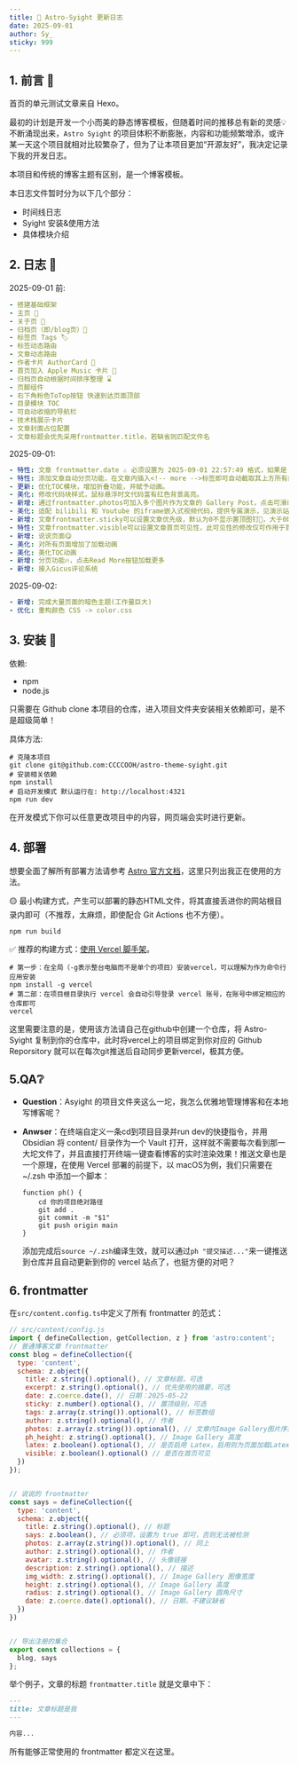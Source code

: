 ```yaml
---
title: 🚀 Astro-Syight 更新日志
date: 2025-09-01
author: Sy_
sticky: 999
---
```



## 1. 前言 📄

首页的单元测试文章来自 Hexo。

最初的计划是开发一个小而美的静态博客模板，但随着时间的推移总有新的灵感💡不断涌现出来，`Astro Syight` 的项目体积不断膨胀，内容和功能频繁增添，或许某一天这个项目就相对比较繁杂了，但为了让本项目更加“开源友好”，我决定记录下我的开发日志。

<!-- more -->

本项目和传统的博客主题有区别，是一个博客模板。

本日志文件暂时分为以下几个部分：
- 时间线日志
- Syight 安装&使用方法
- 具体模块介绍

## 2. 日志 📔

2025-09-01 前:
```yml
- 搭建基础框架 
- 主页 📄
- 关于页 📄
- 归档页（即/blog页）📄
- 标签页 Tags 🏷️
- 标签动态路由
- 文章动态路由
- 作者卡片 AuthorCard 👤
- 首页加入 Apple Music 卡片 🎵
- 归档页自动根据时间排序整理 ⌛️
- 页脚组件
- 右下角粉色ToTop按钮 快速到达页面顶部
- 目录模块 TOC
- 可自动收缩的导航栏
- 技术栈展示卡片
- 文章封面占位配置
- 文章标题会优先采用frontmatter.title，若缺省则匹配文件名
```

2025-09-01:
```yml
- 特性: 文章 frontmatter.date ⚠️ 必须设置为 2025-09-01 22:57:49 格式，如果是 2025-9-1 则会报错。
- 特性: 添加文章自动分页功能，在文章内插入<!-- more -->标签即可自动截取其上方所有内容作为摘要。 ⚠️ 必须严格为<!-- more -->，如果是<!--more-->则不行，后续我会优化这一点。文章摘要优先级为: p.data?.excerpt || p.data?.description || more 分割内容
- 更新: 优化TOC模块，增加折叠功能，并赋予动画。
- 美化: 修改代码块样式，鼠标悬浮时文代码富有红色背景高亮。
- 新增: 通过frontmatter.photos可加入多个图片作为文章的 Gallery Post，点击可滑动。
- 美化: 适配 bilibili 和 Youtube 的iframe嵌入式视频代码，提供专属演示，见演示站点 Videos 一文。
- 新增: 文章frontmatter.sticky可以设置文章优先级，默认为0不显示置顶图钉📌，大于0时按照其值大小排序。
- 特性: 文章frontmatter.visible可以设置文章首页可见性，此可见性的修改仅可作用于首页文章列表，不在归档中生效
- 新增: 说说页面😋
- 美化: 对所有页面增加了加载动画
- 美化: 美化TOC动画
- 新增: 分页功能🔥，点击Read More按钮加载更多
- 新增: 接入Gicus评论系统
```

2025-09-02:
```yml
- 新增: 完成大量页面的暗色主题(工作量巨大)
- 优化: 重构颜色 CSS -> color.css
```

## 3. 安装 🚀

依赖:
- npm
- node.js

只需要在 Github clone 本项目的仓库，进入项目文件夹安装相关依赖即可，是不是超级简单！

具体方法:

```
# 克隆本项目
git clone git@github.com:CCCCOOH/astro-theme-syight.git
# 安装相关依赖
npm install
# 启动开发模式 默认运行在: http://localhost:4321
npm run dev
```

在开发模式下你可以任意更改项目中的内容，网页端会实时进行更新。

## 4. 部署

想要全面了解所有部署方法请参考 [Astro 官方文档](https://docs.astro.build/en/guides/deploy/vercel/)，这里只列出我正在使用的方法。

🟡 最小构建方式，产生可以部署的静态HTML文件，将其直接丢进你的网站根目录内即可（不推荐，太麻烦，即使配合 Git Actions 也不方便）。

```
npm run build
```

✅ 推荐的构建方式：[使用 Vercel 脚手架](https://docs.astro.build/en/guides/deploy/vercel/)。

```
# 第一步：在全局（-g表示整台电脑而不是单个的项目）安装vercel，可以理解为作为命令行应用安装
npm install -g vercel
# 第二部：在项目根目录执行 vercel 会自动引导登录 vercel 账号，在账号中绑定相应的仓库即可
vercel
```

这里需要注意的是，使用该方法请自己在github中创建一个仓库，将 Astro-Syight 复制到你的仓库中，此时将vercel上的项目绑定到你对应的 Github Reporsitory 就可以在每次git推送后自动同步更新vercel，极其方便。


## 5.QA❔

- **Question**：Asyight 的项目文件夹这么一坨，我怎么优雅地管理博客和在本地写博客呢？
- **Anwser**：在终端自定义一条cd到项目目录并run dev的快捷指令，并用 Obsidian 将 content/ 目录作为一个 Vault 打开，这样就不需要每次看到那一大坨文件了，并且直接打开终端一键查看博客的实时渲染效果！推送文章也是一个原理，在使用 Vercel 部署的前提下，以 macOS为例，我们只需要在 ~/.zsh 中添加一个脚本：
	
	```shell
	function ph() {
		cd 你的项目绝对路径
		git add .
		git commit -m "$1"
		git push origin main
	}
	```
	添加完成后`source ~/.zsh`编译生效，就可以通过`ph "提交描述..."`来一键推送到仓库并且自动更新到你的 vercel 站点了，也挺方便的对吧？


## 6. frontmatter

在`src/content.config.ts`中定义了所有 frontmatter 的范式：

```js
// src/content/config.js
import { defineCollection, getCollection, z } from 'astro:content';
// 普通博客文章 frontmatter
const blog = defineCollection({
  type: 'content',
  schema: z.object({
    title: z.string().optional(), // 文章标题，可选
    excerpt: z.string().optional(), // 优先使用的摘要，可选
    date: z.coerce.date(), // 日期：2025-05-22
    sticky: z.number().optional(), // 置顶级别，可选
    tags: z.array(z.string()).optional(), // 标签数组
    author: z.string().optional(), // 作者
    photos: z.array(z.string()).optional(), // 文章内Image Gallery图片序列
    ph_height: z.string().optional(), // Image Gallery 高度
    latex: z.boolean().optional(), // 是否启用 Latex，启用则为页面加载Latex相关资源
    visible: z.boolean().optional() // 是否在首页可见
  })
});


// 说说的 frontmatter
const says = defineCollection({
  type: 'content',
  schema: z.object({
    title: z.string().optional(), // 标题
    says: z.boolean(), // 必须项，设置为 true 即可，否则无法被检测
    photos: z.array(z.string()).optional(), // 同上
    author: z.string().optional(), // 作者
    avatar: z.string().optional(), // 头像链接
    description: z.string().optional(), // 描述
    img_width: z.string().optional(), // Image Gallery 图像宽度
    height: z.string().optional(), // Image Gallery 高度
    radius: z.string().optional(), // Image Gallery 圆角尺寸
    date: z.coerce.date().optional(), // 日期，不建议缺省
  })
})


// 导出注册的集合
export const collections = {
  blog, says
};

```

举个例子，文章的标题 `frontmatter.title` 就是文章中下：

```markdown
---
title: 文章标题是我
---

内容...
```

所有能够正常使用的 frontmatter 都定义在这里。
